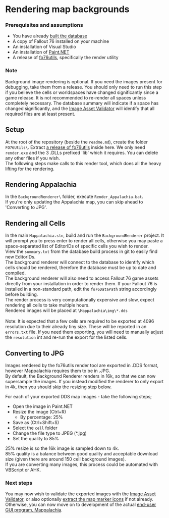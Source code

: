 # Rendering map backgrounds

### Prerequisites and assumptions
* You have already [built the database](Ingest.md)
* A copy of Fallout 76 installed on your machine
* An installation of Visual Studio
* An installation of [Paint.NET](https://www.getpaint.net/download.html)
* A release of [fo76utils](https://github.com/fo76utils/fo76utils), specifically the render utility

### Note
Background image rendering is optional. If you need the images present for debugging, take them from a release. You should only need to run this step if you believe the cells or worldspaces have changed significantly since a game release. It is not recommended to re-render all spaces unless completely necessary. The database summary will indicate if a space has changed significantly, and the [Image Asset Validator](ImageAssetValidation.md) will identify that all required files are at least present.

## Setup
At the root of the repository (beside the `readme.md`), create the folder `FO76Utils\`. Extract [a release of fo76utils](https://github.com/fo76utils/fo76utils/releases) inside here. We only need `render.exe` and the 3 .DLLs prefixed 'lib' which it requires. You can delete any other files if you wish.<br/>
The following steps make calls to this render tool, which does all the heavy lifting for the rendering.

## Rendering Appalachia
In the `BackgroundRenderer\` folder, execute `Render_Appalachia.bat`.<br/>
If you're only updating the Appalachia map, you can skip ahead to 'Converting to JPG'.

## Rendering all Cells
In the main `Mappalachia.sln`, build and run the `BackgroundRenderer` project. It will prompt you to press enter to render all cells, otherwise you may paste a space-separated list of EditorIDs of specific cells you wish to render.<br/>
View the `summary.txt` from the database build process in git to easily find new EditorIDs.<br/>
The background renderer will connect to the database to identify which cells should be rendered, therefore the database must be up to date and compiled.<br/>
The background renderer will also need to access Fallout 76 game assets directly from your installation in order to render them. If your Fallout 76 is installed in a non-standard path, edit the `fo76DataPath` string accordingly before building.<br/>
The render process is very computationally expensive and slow, expect rendering all cells to take multiple hours.<br/>
Rendered images will be placed at `\Mappalachia\img\*.dds`<br/>
<br/>
Note: It is expected that a few cells are required to be exported at 4096 resolution due to their already tiny size. These will be reported in an `errors.txt` file. If you need them exporting, you will need to manually adjust the `resolution` int and re-run the export for the listed cells.

## Converting to JPG
Images rendered by the fo76utils render tool are exported in .DDS format, however Mappalachia requires them to be in .JPG.<br/>
By default, the Background Renderer renders in 16k, so that we can now supersample the images. If you instead modified the renderer to only export in 4k, then you should skip the resizing step below.<br/>

For each of your exported DDS map images - take the following steps;
- Open the image in Paint.NET
- Resize the image (Ctrl+R)
    - By percentage: 25%
- Save as (Ctrl+Shift+S)
- Select the `cell` folder
- Change the file type to JPEG (*.jpg)
- Set the quality to 85%

25% resize is so the 16k image is sampled down to 4k.<br/>
85% quality is a balance between good quality and acceptable download size (given there are around 150 cell background images).<br/>
If you are converting many images, this process could be automated with VBScript or AHK.

### Next steps
You may now wish to validate the exported images with the [Image Asset Validator](ImageAssetValidation.md), or also optionally [extract the map marker icons](IconExtraction.md) if not already.<br/>
Otherwise, you can now move on to development of the actual [end-user GUI program, Mappalachia](GUI.md).
